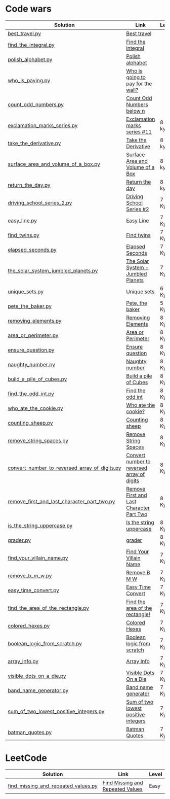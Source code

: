 # Code wars

| Solution                                                                                                                         | Link                                                                                                              | Level |
|----------------------------------------------------------------------------------------------------------------------------------|-------------------------------------------------------------------------------------------------------------------|-------|
| [best_travel.py](./src/code_problems/code_wars/best_travel.py)                                                                   | [Best travel](https://www.codewars.com/kata/55e7280b40e1c4a06d0000aa)                                             |       |
| [find_the_integral.py](./src/code_problems/code_wars/find_the_integral.py)                                                       | [Find the integral](https://www.codewars.com/kata/59811fd8a070625d4c000013)                                       |       |
| [polish_alphabet.py](./src/code_problems/code_wars/polish_alphabet.py)                                                           | [Polish alphabet](https://www.codewars.com/kata/57ab2d6072292dbf7c000039)                                         |       |
| [who_is_paying.py](./src/code_problems/code_wars/who_is_paying.py)                                                               | [Who is going to pay for the wall?](https://www.codewars.com/kata/58bf9bd943fadb2a980000a7)                       |       |
| [count_odd_numbers.py](./src/code_problems/code_wars/count_odd_numbers.py)                                                       | [Count Odd Numbers below n](https://www.codewars.com/kata/59342039eb450e39970000a6)                               |       |
| [exclamation_marks_series.py](src/code_problems/code_wars/exclamation_marks_series.py)                                           | [Exclamation marks series #11](https://www.codewars.com/kata/57fb09ef2b5314a8a90001ed)                            | 8 kyu |
| [take_the_derivative.py](src/code_problems/code_wars/kyu_8/take_the_derivative.py)                                               | [Take the Derivative](https://www.codewars.com/kata/5963c18ecb97be020b0000a2)                                     | 8 kyu |
| [surface_area_and_volume_of_a_box.py](src/code_problems/code_wars/kyu_8/surface_area_and_volume_of_a_box.py)                     | [Surface Area and Volume of a Box](https://www.codewars.com/kata/565f5825379664a26b00007c/)                       | 8 kyu |
| [return_the_day.py](src/code_problems/code_wars/kyu_8/return_the_day.py)                                                         | [Return the day](https://www.codewars.com/kata/59dd3ccdded72fc78b000b25)                                          | 8 kyu |
| [driving_school_series_2.py](src/code_problems/code_wars/kyu_7/driving_school_series_2.py)                                       | [Driving School Series #2](https://www.codewars.com/kata/589b1c15081bcbfe6700017a)                                | 7 Kyu |
| [easy_line.py](src/code_problems/code_wars/kyu_7/easy_line.py)                                                                   | [Easy Line](https://www.codewars.com/kata/56e7d40129035aed6c000632)                                               | 7 Kyu |
| [find_twins.py](src/code_problems/code_wars/kyu_7/find_twins.py)                                                                 | [Find twins](https://www.codewars.com/kata/5834315e06f227a6ac000099)                                              | 7 Kyu |
| [elapsed_seconds.py](src/code_problems/code_wars/kyu_7/elapsed_seconds.py)                                                       | [Elapsed Seconds](https://www.codewars.com/kata/517b25a48557c200b800000c)                                         | 7 Kyu |
| [the_solar_system_jumbled_planets.py](src/code_problems/code_wars/kyu_7/the_solar_system_jumbled_planets.py)                     | [The Solar System - Jumbled Planets](https://www.codewars.com/kata/678e32f27625ec1b6a0e5976)                      | 7 Kyu |
| [unique_sets.py](src/code_problems/code_wars/kyu_6/unique_sets.py)                                                               | [Unique sets](https://www.codewars.com/kata/67a88017e4f6c78e971870ee)                                             | 6 Kyu |
| [pete_the_baker.py](src/code_problems/code_wars/kyu_5/pete_the_baker.py)                                                         | [Pete, the baker](https://www.codewars.com/kata/525c65e51bf619685c000059)                                         | 5 Kyu |
| [removing_elements.py](src/code_problems/code_wars/kyu_8/removing_elements.py)                                                   | [Removing Elements]()                                                                                             | 8 Kyu |
| [area_or_perimeter.py](src/code_problems/code_wars/kyu_8/area_or_perimeter.py)                                                   | [Area or Perimeter]()                                                                                             | 8 Kyu |
| [ensure_question.py](src/code_problems/code_wars/kyu_8/ensure_question.py)                                                       | [Ensure question]()                                                                                               | 8 Kyu |
| [naughty_number.py](src/code_problems/code_wars/kyu_7/naughty_number.py)                                                         | [Naughty number](https://www.codewars.com/kata/679bdbe30a5faf7bbf634e0f)                                          | 8 Kyu |                                                                           | 8 Kyu |
| [build_a_pile_of_cubes.py](src/code_problems/code_wars/kyu_6/build_a_pile_of_cubes.py)                                           | [Build a pile of Cubes](https://www.codewars.com/kata/5592e3bd57b64d00f3000047/python)                            | 8 Kyu |
| [find_the_odd_int.py](src/code_problems/code_wars/kyu_6/find_the_odd_int.py)                                                     | [Find the odd int](https://www.codewars.com/kata/54da5a58ea159efa38000836)                                        | 8 Kyu |
| [who_ate_the_cookie.py](src/code_problems/code_wars/kyu_8/who_ate_the_cookie.py)                                                 | [Who ate the cookie?](https://www.codewars.com/kata/55a996e0e8520afab9000055/train/python)                        | 8 Kyu |
| [counting_sheep.py](src/code_problems/code_wars/kyu_8/counting_sheep.py)                                                         | [Counting sheep](https://www.codewars.com/kata/54edbc7200b811e956000556/train/python)                             | 8 Kyu |
| [remove_string_spaces.py](src/code_problems/code_wars/kyu_8/remove_string_spaces.py)                                             | [Remove String Spaces](https://www.codewars.com/kata/57eae20f5500ad98e50002c5/train/python)                       | 8 Kyu |
| [convert_number_to_reversed_array_of_digits.py](src/code_problems/code_wars/kyu_8/convert_number_to_reversed_array_of_digits.py) | [Convert number to reversed array of digits](https://www.codewars.com/kata/5583090cbe83f4fd8c000051/train/python) | 8 Kyu |
| [remove_first_and_last_character_part_two.py](src/code_problems/code_wars/kyu_8/remove_first_and_last_character_part_two.py)     | [Remove First and Last Character Part Two](https://www.codewars.com/kata/570597e258b58f6edc00230d/train/python)   | 8 Kyu |
| [is_the_string_uppercase.py](src/code_problems/code_wars/kyu_8/is_the_string_uppercase.py)                                       | [Is the string uppercase](https://www.codewars.com/kata/56cd44e1aa4ac7879200010b)                                 | 8 Kyu |
| [grader.py](src/code_problems/code_wars/kyu_8/grader.py)                                                                         | [grader](https://www.codewars.com/kata/53d16bd82578b1fb5b00128c/train/python)                                     | 8 Kyu |
| [find_your_villain_name.py](src/code_problems/code_wars/kyu_7/find_your_villain_name.py)                                         | [Find Your Villain Name](https://www.codewars.com/kata/536c00e21da4dc0a0700128b)                                  | 7 Kyu |
| [remove_b_m_w.py](src/code_problems/code_wars/kyu_7/remove_b_m_w.py)                                                             | [Remove B M W](https://www.codewars.com/kata/59de795c289ef9197f000c48/train/python)                               | 7 Kyu |
| [easy_time_convert.py](src/code_problems/code_wars/kyu_7/easy_time_convert.py)                                                   | [Easy Time Convert](https://www.codewars.com/kata/5a084a098ba9146690000969)                                       | 7 Kyu |
| [find_the_area_of_the_rectangle.py](src/code_problems/code_wars/kyu_7/find_the_area_of_the_rectangle.py)                         | [Find the area of the rectangle!](https://www.codewars.com/kata/580a0347430590220e000091)                         | 7 Kyu |
| [colored_hexes.py](src/code_problems/code_wars/kyu_7/colored_hexes.py)                                                           | [Colored Hexes](https://www.codewars.com/kata/57e17750621bca9e6f00006f)                                           | 7 Kyu |
| [boolean_logic_from_scratch.py](src/code_problems/code_wars/kyu_7/boolean_logic_from_scratch.py)                                 | [Boolean logic from scratch](https://www.codewars.com/kata/584d2c19766c2b2f6a00004f)                              | 7 Kyu |
| [array_info.py](src/code_problems/code_wars/kyu_7/array_info.py)                                                                 | [Array Info](https://www.codewars.com/kata/57f12b4d5f2f22651c00256d)                                              | 7 Kyu |
| [visible_dots_on_a_die.py](src/code_problems/code_wars/kyu_7/visible_dots_on_a_die.py)                                           | [Visible Dots On a Die](https://www.codewars.com/kata/5a39724945ddce2223000800)                                   | 7 Kyu |
| [band_name_generator.py](src/code_problems/code_wars/kyu_7/band_name_generator.py)                                               | [Band name generator](https://www.codewars.com/kata/59727ff285281a44e3000011/python)                              | 7 Kyu |
| [sum_of_two_lowest_positive_integers.py](src/code_problems/code_wars/kyu_7/sum_of_two_lowest_positive_integers.py)               | [Sum of two lowest positive integers](https://www.codewars.com/kata/558fc85d8fd1938afb000014)                     | 7 Kyu |
| [batman_quotes.py](src/code_problems/code_wars/kyu_7/batman_quotes.py)                                                           | [Batman Quotes](https://www.codewars.com/kata/551614eb77dd9ee37100003e)                                           | 7 Kyu |


# LeetCode


| Solution                                                                                                   | Link                                                                                                            | Level |
|------------------------------------------------------------------------------------------------------------|-----------------------------------------------------------------------------------------------------------------|-------|
| [find_missing_and_repeated_values.py](src/code_problems/leetcode/easy/find_missing_and_repeated_values.py) | [Find Missing and Repeated Values](https://leetcode.com/problems/find-missing-and-repeated-values/description/) | Easy  |
